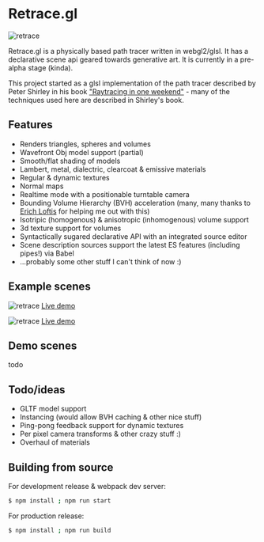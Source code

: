 
# Retrace.gl
![retrace](https://github.com/stasilo/retrace.gl/raw/master/docs/assets/retrace.jpg)

Retrace.gl is a physically based path tracer written in webgl2/glsl. It has a declarative scene api geared towards generative art. It is currently in a pre-alpha stage (kinda).

This project started as a glsl implementation of the path tracer described by Peter Shirley in his book ["Raytracing in one weekend"](http://in1weekend.blogspot.com/2016/01/ray-tracing-in-one-weekend.html) - many of the techniques used here are described in Shirley's book.

## Features
  - Renders triangles, spheres and volumes
  - Wavefront Obj model support (partial)
  - Smooth/flat shading of models
  - Lambert, metal, dialectric, clearcoat & emissive materials
  - Regular & dynamic textures
  - Normal maps
  - Realtime mode with a positionable turntable camera
  - Bounding Volume Hierarchy (BVH) acceleration (many, many thanks to [Erich Loftis](https://github.com/erichlof) for helping me out with this)
  - Isotripic (homogenous) & anisotropic (inhomogenous) volume support
  - 3d texture support for volumes
  - Syntactically sugared declarative API with an integrated source editor
  - Scene description sources support the latest ES features (including pipes!) via Babel
  - ...probably some other stuff I can't think of now :)

## Example scenes

![retrace](https://github.com/stasilo/retrace.gl/raw/master/docs/assets/pattern-example.jpg)
[Live demo](https://stasilo.github.io/raytracer-demo/?scene=assets/scenes/example-scene/index.js.rtr)

![retrace](https://github.com/stasilo/retrace.gl/raw/master/docs/assets/model-example.jpg)
[Live demo](https://stasilo.github.io/raytracer-demo/?scene=assets/scenes/model-test-scene/index.js.rtr)

## Demo scenes
todo

## Todo/ideas
  - GLTF model support
  - Instancing (would allow BVH caching & other nice stuff)
  - Ping-pong feedback support for dynamic textures
  - Per pixel camera transforms & other crazy stuff :)
  - Overhaul of materials

## Building from source
For development release & webpack dev server:
```sh
$ npm install ; npm run start
```

For production release:
```sh
$ npm install ; npm run build
```
